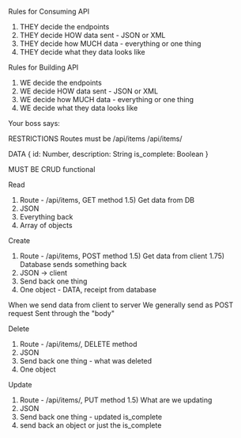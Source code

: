 Rules for Consuming API
1) THEY decide the endpoints
2) THEY decide HOW data sent - JSON or XML
3) THEY decide how MUCH data - everything or one thing
4) THEY decide what they data looks like

Rules for Building API
1) WE decide the endpoints
2) WE decide HOW data sent - JSON or XML
3) WE decide how MUCH data - everything or one thing
4) WE decide what they data looks like

Your boss says:

RESTRICTIONS
Routes must be
/api/items
/api/items/<unique identifier>

DATA
{
  id: Number,
  description: String
  is_complete: Boolean
}

MUST BE CRUD functional

Read
1) Route - /api/items, GET method
1.5) Get data from DB
2) JSON
3) Everything back
4) Array of objects

Create
1) Route - /api/items, POST method
1.5) Get data from client
1.75) Database sends something back
2) JSON -> client
3) Send back one thing
4) One object - DATA, receipt from database

When we send data from client to server
We generally send as POST request
Sent through the "body"

Delete
1) Route - /api/items/<unique>, DELETE method
2) JSON
3) Send back one thing - what was deleted
4) One object

Update
1) Route - /api/items/<unique>, PUT method
1.5) What are we updating
2) JSON
3) Send back one thing - updated is_complete
4) send back an object or just the is_complete

